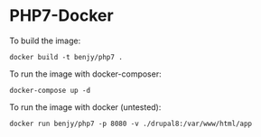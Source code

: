 # PHP7-Docker

To build the image:

    docker build -t benjy/php7 .
    
To run the image with docker-composer:

    docker-compose up -d
    
To run the image with docker (untested):

    docker run benjy/php7 -p 8080 -v ./drupal8:/var/www/html/app
